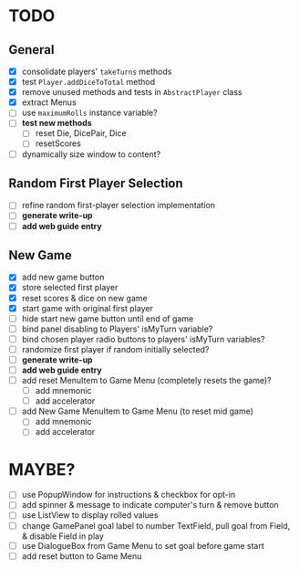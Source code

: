 # TODO
## General
* [x] consolidate players' `takeTurns` methods
* [x] test `Player.addDiceToTotal` method
* [x] remove unused methods and tests in `AbstractPlayer` class
* [x] extract Menus
* [ ] use `maximumRolls` instance variable?
* [ ] __test new methods__
    * [ ] reset Die, DicePair, Dice
    * [ ] resetScores
* [ ] dynamically size window to content?

## Random First Player Selection
* [ ] refine random first-player selection implementation
* [ ] __generate write-up__
* [ ] __add web guide entry__

## New Game
* [x] add new game button
* [x] store selected first player
* [x] reset scores & dice on new game
* [x] start game with original first player
* [ ] hide start new game button until end of game
* [ ] bind panel disabling to Players' isMyTurn variable?
* [ ] bind chosen player radio buttons to players' isMyTurn variables?
* [ ] randomize first player if random initially selected?
* [ ] __generate write-up__
* [ ] __add web guide entry__
* [ ] add reset MenuItem to Game Menu (completely resets the game)?
    * [ ] add mnemonic
    * [ ] add accelerator
* [ ] add New Game MenuItem to Game Menu (to reset mid game)
    * [ ] add mnemonic
    * [ ] add accelerator

# MAYBE?
* [ ] use PopupWindow for instructions & checkbox for opt-in
* [ ] add spinner & message to indicate computer's turn & remove button
* [ ] use ListView to display rolled values
* [ ] change GamePanel goal label to number TextField, pull goal from Field, & disable Field in play
* [ ] use DialogueBox from Game Menu to set goal before game start
* [ ] add reset button to Game Menu

